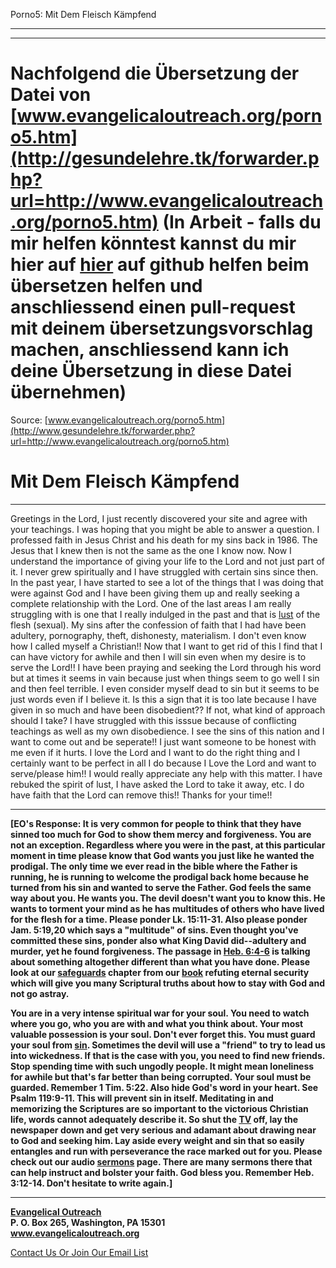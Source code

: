 <!--t Porno5: Mit Dem Fleisch Kämpfend - in Arbeit (0% übersetzt) t-->
<!--d Porno5: Mit Dem Fleisch Kämpfend - in Arbeit (0% übersetzt) d-->

Porno5: Mit Dem Fleisch Kämpfend

- - - 
- - -

# Nachfolgend die Übersetzung der Datei von [www.evangelicaloutreach.org/porno5.htm](http://gesundelehre.tk/forwarder.php?url=http://www.evangelicaloutreach.org/porno5.htm) (In Arbeit - falls du mir helfen könntest kannst du mir hier auf [hier](https://github.com/gesundelehre/gesundelehre_translate/blob/master/content/static/pornografiesucht/porno5.md) auf github helfen beim übersetzen helfen und anschliessend einen pull-request mit deinem übersetzungsvorschlag machen, anschliessend kann ich deine Übersetzung in diese Datei übernehmen)

Source: [www.evangelicaloutreach.org/porno5.htm](http://www.gesundelehre.tk/forwarder.php?url=http://www.evangelicaloutreach.org/porno5.htm)

# Mit Dem Fleisch Kämpfend

* * *

Greetings in the Lord, I just recently discovered your site and agree with your teachings. I was hoping that you might be able to answer a question. I professed faith in Jesus Christ and his death for my sins back in 1986\. The Jesus that I knew then is not the same as the one I know now. Now I understand the importance of giving your life to the Lord and not just part of it. I never grew spiritually and I have struggled with certain sins since then. In the past year, I have started to see a lot of the things that I was doing that were against God and I have been giving them up and really seeking a complete relationship with the Lord. One of the last areas I am really struggling with is one that I really indulged in the past and that is [lust](http://www.gesundelehre.tk/forwarder.php?url=http://www.evangelicaloutreach.org/lust.html) of the flesh (sexual). My sins after the confession of faith that I had have been adultery, pornography, theft, dishonesty, materialism. I don't even know how I called myself a Christian!! Now that I want to get rid of this I find that I can have victory for awhile and then I will sin even when my desire is to serve the Lord!! I have been praying and seeking the Lord through his word but at times it seems in vain because just when things seem to go well I sin and then feel terrible. I even consider myself dead to sin but it seems to be just words even if I believe it. Is this a sign that it is too late because I have given in so much and have been disobedient?? If not, what kind of approach should I take? I have struggled with this isssue because of conflicting teachings as well as my own disobedience. I see the sins of this nation and I want to come out and be seperate!! I just want someone to be honest with me even if it hurts. I love the Lord and I want to do the right thing and I certainly want to be perfect in all I do because I Love the Lord and want to serve/please him!! I would really appreciate any help with this matter. I have rebuked the spirit of lust, I have asked the Lord to take it away, etc. I do have faith that the Lord can remove this!! Thanks for your time!!

* * *

**[EO's Response: It is very common for people to think that they have sinned too much for God to show them mercy and forgiveness. You are not an exception. Regardless where you were in the past, at this particular moment in time please know that God wants you just like he wanted the prodigal. The only time we ever read in the bible where the Father is running, he is running to welcome the prodigal back home because he turned from his sin and wanted to serve the Father. God feels the same way about you. He wants you. The devil doesn't want you to know this. He wants to torment your mind as he has multitudes of others who have lived for the flesh for a time. Please ponder Lk. 15:11-31\. Also please ponder Jam. 5:19,20 which says a "multitude" of sins. Even thought you've committed these sins, ponder also what King David did--adultery and murder, yet he found forgiveness. The passage in [Heb. 6:4-6](http://www.gesundelehre.tk/forwarder.php?url=http://www.evangelicaloutreach.org/hebrews.htm) is talking about something altogether different than what you have done. Please look at our [safeguards](http://www.gesundelehre.tk/forwarder.php?url=http://www.evangelicaloutreach.org/safegard.html) chapter from our [book](http://www.gesundelehre.tk/forwarder.php?url=http://www.evangelicaloutreach.org/dan-corner-the-believers-conditional-security.html) refuting eternal security which will give you many Scriptural truths about how to stay with God and not go astray.**

**You are in a very intense spiritual war for your soul. You need to watch where you go, who you are with and what you think about. Your most valuable possession is your soul. Don't ever forget this. You must guard your soul from [sin](http://www.gesundelehre.tk/forwarder.php?url=http://www.evangelicaloutreach.org/sin.html). Sometimes the devil will use a "friend" to try to lead us into wickedness. If that is the case with you, you need to find new friends. Stop spending time with such ungodly people. It might mean loneliness for awhile but that's far better than being corrupted. Your soul must be guarded. Remember 1 Tim. 5:22\. Also hide God's word in your heart. See Psalm 119:9-11\. This will prevent sin in itself. Meditating in and memorizing the Scriptures are so important to the victorious Christian life, words cannot adequately describe it. So shut the [TV](http://www.gesundelehre.tk/forwarder.php?url=http://www.evangelicaloutreach.org/tv.htm) off, lay the newspaper down and get very serious and adamant about drawing near to God and seeking him. Lay aside every weight and sin that so easily entangles and run with perseverance the race marked out for you. Please check out our audio [sermons](http://www.gesundelehre.tk/forwarder.php?url=http://www.evangelicaloutreach.org/sermons.html) page. There are many sermons there that can help instruct and bolster your faith. God bless you. Remember Heb. 3:12-14\. Don't hesitate to write again.]**

* * *

**[Evangelical Outreach](http://www.gesundelehre.tk/forwarder.php?url=http://www.evangelicaloutreach.org/index.html)**  
**P. O. Box 265, Washington, PA 15301**  
**www.evangelicaloutreach.org**

[Contact Us Or Join Our Email List](http://www.gesundelehre.tk/forwarder.php?url=http://www.evangelicaloutreach.org/contact.html)